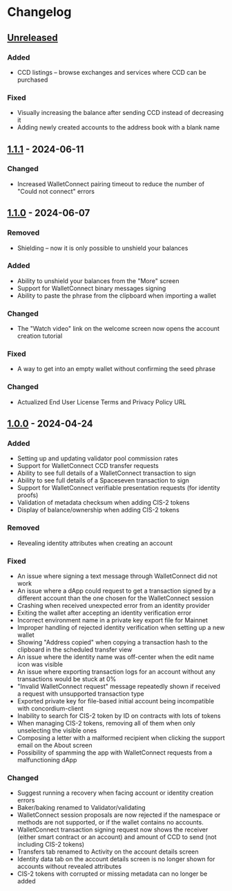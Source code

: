 # Changelog

## [Unreleased]

### Added
- CCD listings – browse exchanges and services where CCD can be purchased

### Fixed
- Visually increasing the balance after sending CCD instead of decreasing it
- Adding newly created accounts to the address book with a blank name

## [1.1.1] - 2024-06-11

### Changed
- Increased WalletConnect pairing timeout to reduce the number of "Could not connect" errors

## [1.1.0] - 2024-06-07

### Removed
- Shielding – now it is only possible to unshield your balances

### Added
- Ability to unshield your balances from the "More" screen
- Support for WalletConnect binary messages signing
- Ability to paste the phrase from the clipboard when importing a wallet

### Changed
- The "Watch video" link on the welcome screen now opens the account creation tutorial

### Fixed
- A way to get into an empty wallet without confirming the seed phrase

### Changed
- Actualized End User License Terms and Privacy Policy URL

## [1.0.0] - 2024-04-24

### Added
- Setting up and updating validator pool commission rates
- Support for WalletConnect CCD transfer requests
- Ability to see full details of a WalletConnect transaction to sign
- Ability to see full details of a Spaceseven transaction to sign
- Support for WalletConnect verifiable presentation requests (for identity proofs)
- Validation of metadata checksum when adding CIS-2 tokens
- Display of balance/ownership when adding CIS-2 tokens

### Removed
- Revealing identity attributes when creating an account

### Fixed
- An issue where signing a text message through WalletConnect did not work
- An issue where a dApp could request to get a transaction signed by a different account than the one chosen for the WalletConnect session
- Crashing when received unexpected error from an identity provider
- Exiting the wallet after accepting an identity verification error
- Incorrect environment name in a private key export file for Mainnet
- Improper handling of rejected identity verification when setting up a new wallet
- Showing "Address copied" when copying a transaction hash to the clipboard in the scheduled transfer view
- An issue where the identity name was off-center when the edit name icon was visible
- An issue where exporting transaction logs for an account without any transactions would be stuck at 0%
- "Invalid WalletConnect request" message repeatedly shown if received a request with unsupported transaction type
- Exported private key for file-based initial account being incompatible with concordium-client
- Inability to search for CIS-2 token by ID on contracts with lots of tokens
- When managing CIS-2 tokens, removing all of them when only unselecting the visible ones
- Composing a letter with a malformed recipient when clicking the support email on the About screen
- Possibility of spamming the app with WalletConnect requests from a malfunctioning dApp

### Changed
- Suggest running a recovery when facing account or identity creation errors
- Baker/baking renamed to Validator/validating
- WalletConnect session proposals are now rejected if the namespace or methods are not supported, or if the wallet contains no accounts.
- WalletConnect transaction signing request now shows the receiver
(either smart contract or an account) and amount of CCD to send (not including CIS-2 tokens)
- Transfers tab renamed to Activity on the account details screen
- Identity data tab on the account details screen is no longer shown for accounts without revealed attributes
- CIS-2 tokens with corrupted or missing metadata can no longer be added

[Unreleased]: https://github.com/Concordium/cryptox-android/compare/1.1.1...HEAD
[1.1.1]: https://github.com/Concordium/cryptox-android/compare/1.1.0...1.1.1
[1.1.0]: https://github.com/Concordium/cryptox-android/compare/1.0.0...1.1.0
[1.0.0]: https://github.com/Concordium/cryptox-android/compare/0.6.1-qa.5...1.0.0
